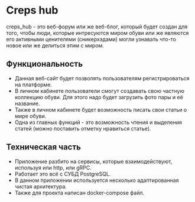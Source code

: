 # Creps hub

creps_hub - это веб-форум или же веб-блог, который будет создан для того, чтобы люди, которые интресуются миром обуви или же являются его активными ценителями (сникерхэдами) могли узнавать что-то новое 
или же делиться этим с миром.

## Функциональность

- Данная веб-сайт будет позволять пользователям регистрироваться на платформе.
- В личном кабинете пользователи смогут создавать свою частную коллекцию обуви. Для этого надо будет загрузить фото пары и её название.
- Также в личном кабинете будет возможность писать свои статьи о мире обуви.
- Одна из главных функций - это возможность чтения и выделения статей (можно поставить отметку нравиться статье).

## Техническая часть

- Приложение разбито на сервисы, которые взаимодействуют, используя или http, или gRPC. 
- Работает это всё с СУБД PostgreSQL. 
- В данном приложении используется несколько адаптированная чистая архитектура. 
- Также для проекта написан docker-compose файл.

